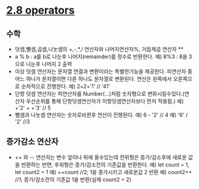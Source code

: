 # [2.8 operators](https://ko.javascript.info/operators)

## 수학
* 덧셈,뺄셈,곱셈,나눗셈의 +,-,*,/ 연산자와 나머지연산자%, 거듭제곱 연산자 **
* a % b : a를 b로 나눈후 나머지(remainder)를 정수로 반환한다.
예) 8%3 : 8을 3으로 나눈후 나머지 2 출력
* 이상 덧셈 연산자는 문자열 연결과 변환이라는 특별한기능을 제공한다. 피연산자 중 어느 하나가 문자열이면 다른 하나도 문자열로 변환된다. 연산은 왼쪽에서 오른쪽으로 순차적으로 진행한다.
예) 2+2+'1' // '41'
* 단항 덧셈 연산자는 피연산자를 Number(...)처럼 숫자형으로 변화시킬수있다.(연산자 우선순위를 통해 단항덧셈연산자가 이항덧셈연산자보다 먼저 적용됨.)
예) +'2' + +'3' // 5
* 뺄셈과 나눗셈 연산자는 숫자로바뀐후 연산이 진행된다.
예) 6 - '2' // 4
예) '6' / '2' //3

## 증가감소 연산자
* ++ 와 -- 연산자는 변수 앞이나 뒤에 올수있는데 전위형은 증가/감소후에 새로운 값을 반환하는 반면, 후위형은 증가/감소전의 기존값을 반환한다.
예) let count = 1, let count2 = 1
예) ++count //2; 1을 증가시키고 새로운값 2 반환
예) count2++ //1; 증가/감소전의 기존값 1을 반환(실제 count2 = 2)